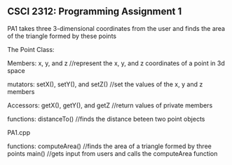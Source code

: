## CSCI 2312: Programming Assignment 1

PA1 takes three 3-dimensional coordinates from the user and finds the area of the triangle formed by these points

The Point Class:

Members:
x, y, and z         //represent the x, y, and z coordinates of a point in 3d space

mutators:
setX(), setY(), and setZ()      //set the values of the x, y and z members

Accessors:
getX(), getY(), and getZ        //return values of private members

functions:
distanceTo()                    //finds the distance beteen two point objects

PA1.cpp

functions:
computeArea()                   //finds the area of a triangle formed by three points
main()                          //gets input from users and calls the computeArea function
